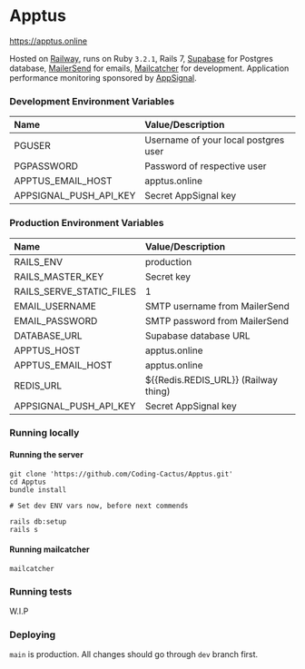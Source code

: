 # Apptus
https://apptus.online

Hosted on [Railway](https://railway.app/), runs on Ruby `3.2.1`, Rails 7, [Supabase](https://app.supabase.com/) for Postgres database, [MailerSend](https://app.mailersend.com/) for emails, [Mailcatcher](https://mailcatcher.me/) for development. Application performance monitoring sponsored by [AppSignal](https://www.appsignal.com/).

### Development Environment Variables
| Name                   | Value/Description                     |
|:-----------------------|:--------------------------------------|
| PGUSER                 | Username of your local postgres user  |
| PGPASSWORD             | Password of respective user           |
| APPTUS_EMAIL_HOST      | apptus.online                         |
| APPSIGNAL_PUSH_API_KEY | Secret AppSignal key                  |

### Production Environment Variables
| Name                     | Value/Description                     |
|:-------------------------|:--------------------------------------|
| RAILS_ENV                | production                            |
| RAILS_MASTER_KEY         | Secret key                            |
| RAILS_SERVE_STATIC_FILES | 1                                     |
| EMAIL_USERNAME           | SMTP username from MailerSend         |
| EMAIL_PASSWORD           | SMTP password from MailerSend         |
| DATABASE_URL             | Supabase database URL                 |
| APPTUS_HOST              | apptus.online                         |
| APPTUS_EMAIL_HOST        | apptus.online                         |
| REDIS_URL                | ${{Redis.REDIS_URL}} (Railway thing)  |
| APPSIGNAL_PUSH_API_KEY   | Secret AppSignal key                  |

### Running locally

#### Running the server
```shell
git clone 'https://github.com/Coding-Cactus/Apptus.git'
cd Apptus
bundle install

# Set dev ENV vars now, before next commends

rails db:setup
rails s
```

#### Running mailcatcher
```shell
mailcatcher
```

### Running tests
W.I.P

### Deploying
`main` is production. All changes should go through `dev` branch first.
